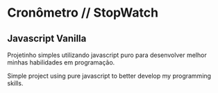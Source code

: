 # Cronômetro // StopWatch
## Javascript Vanilla

Projetinho simples utilizando javascript puro para desenvolver melhor minhas habilidades em programação.

Simple project using pure javascript to better develop my programming skills.